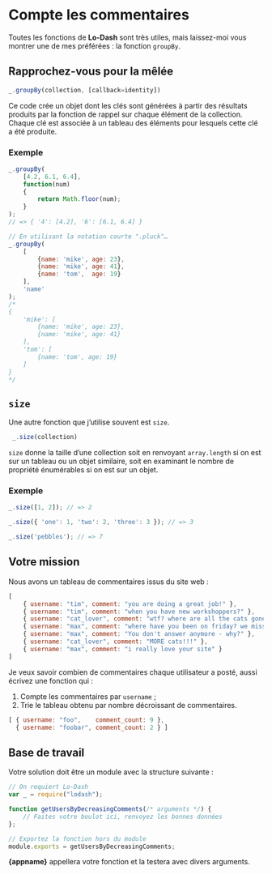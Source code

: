 # Compte les commentaires

Toutes les fonctions de **Lo-Dash** sont très utiles, mais laissez-moi
vous montrer une de mes préférées : la fonction `groupBy`.

## Rapprochez-vous pour la mêlée

```js
_.groupBy(collection, [callback=identity])
```

Ce code crée un objet dont les clés sont générées à partir des résultats
produits par la fonction de rappel sur chaque élément de la collection.
Chaque clé est associée à un tableau des éléments pour lesquels cette
clé a été produite.

### Exemple

```js
_.groupBy(
    [4.2, 6.1, 6.4],
    function(num)
    {
        return Math.floor(num);
    }
);
// => { '4': [4.2], '6': [6.1, 6.4] }

// En utilisant la notation courte ".pluck"…
_.groupBy(
    [
        {name: 'mike', age: 23},
        {name: 'mike', age: 41},
        {name: 'tom',  age: 19}
    ],
    'name'
);
/*
{
    'mike': [
        {name: 'mike', age: 23},
        {name: 'mike', age: 41}
    ],
    'tom': [
        {name: 'tom', age: 19}
    ]
}
*/
```

## `size`

Une autre fonction que j’utilise souvent est `size`.

```js
 _.size(collection)
 ```

`size` donne la taille d’une collection soit en renvoyant `array.length`
si on est sur un tableau ou un objet similaire, soit en examinant le
nombre de propriété énumérables si on est sur un objet.

### Exemple

```js
_.size([1, 2]); // => 2

_.size({ 'one': 1, 'two': 2, 'three': 3 }); // => 3

_.size('pebbles'); // => 7
```

## Votre mission

Nous avons un tableau de commentaires issus du site web :

```js
[
    { username: "tim", comment: "you are doing a great job!" },
    { username: "tim", comment: "when you have new workshoppers?" },
    { username: "cat_lover", comment: "wtf? where are all the cats gone?" },
    { username: "max", comment: "where have you been on friday? we missed you!" },
    { username: "max", comment: "You don't answer anymore - why?" },
    { username: "cat_lover", comment: "MORE cats!!!" },
    { username: "max", comment: "i really love your site" }
]
```

Je veux savoir combien de commentaires chaque utilisateur a posté,
aussi écrivez une fonction qui :

1. Compte les commentaires par `username` ;
2. Trie le tableau obtenu par nombre décroissant de commentaires.

```js
[ { username: "foo",    comment_count: 9 },
  { username: "foobar", comment_count: 2 } ]
```

## Base de travail

Votre solution doit être un module avec la structure suivante :

```js
// On requiert Lo-Dash
var _ = require("lodash");

function getUsersByDecreasingComments(/* arguments */) {
    // Faites votre boulot ici, renvoyez les bonnes données
};

// Exportez la fonction hors du module
module.exports = getUsersByDecreasingComments;
```

**{appname}** appellera votre fonction et la testera avec divers arguments.
